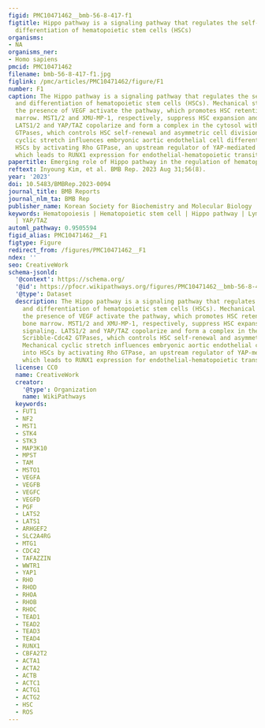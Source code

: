 ```yaml
---
figid: PMC10471462__bmb-56-8-417-f1
figtitle: Hippo pathway is a signaling pathway that regulates the self-renewal and
  differentiation of hematopoietic stem cells (HSCs)
organisms:
- NA
organisms_ner:
- Homo sapiens
pmcid: PMC10471462
filename: bmb-56-8-417-f1.jpg
figlink: /pmc/articles/PMC10471462/figure/F1
number: F1
caption: The Hippo pathway is a signaling pathway that regulates the self-renewal
  and differentiation of hematopoietic stem cells (HSCs). Mechanical stresses and
  the presence of VEGF activate the pathway, which promotes HSC retention in the bone
  marrow. MST1/2 and XMU-MP-1, respectively, suppress HSC expansion and ROS signaling.
  LATS1/2 and YAP/TAZ copolarize and form a complex in the cytosol with Scribble-Cdc42
  GTPases, which controls HSC self-renewal and asymmetric cell division. Mechanical
  cyclic stretch influences embryonic aortic endothelial cell differentiation into
  HSCs by activating Rho GTPase, an upstream regulator of YAP-mediated mechanotransduction,
  which leads to RUNX1 expression for endothelial-hematopoietic transition (EHT)
papertitle: Emerging role of Hippo pathway in the regulation of hematopoiesis
reftext: Inyoung Kim, et al. BMB Rep. 2023 Aug 31;56(8).
year: '2023'
doi: 10.5483/BMBRep.2023-0094
journal_title: BMB Reports
journal_nlm_ta: BMB Rep
publisher_name: Korean Society for Biochemistry and Molecular Biology
keywords: Hematopoiesis | Hematopoietic stem cell | Hippo pathway | Lymphopoiesis
  | YAP/TAZ
automl_pathway: 0.9505594
figid_alias: PMC10471462__F1
figtype: Figure
redirect_from: /figures/PMC10471462__F1
ndex: ''
seo: CreativeWork
schema-jsonld:
  '@context': https://schema.org/
  '@id': https://pfocr.wikipathways.org/figures/PMC10471462__bmb-56-8-417-f1.html
  '@type': Dataset
  description: The Hippo pathway is a signaling pathway that regulates the self-renewal
    and differentiation of hematopoietic stem cells (HSCs). Mechanical stresses and
    the presence of VEGF activate the pathway, which promotes HSC retention in the
    bone marrow. MST1/2 and XMU-MP-1, respectively, suppress HSC expansion and ROS
    signaling. LATS1/2 and YAP/TAZ copolarize and form a complex in the cytosol with
    Scribble-Cdc42 GTPases, which controls HSC self-renewal and asymmetric cell division.
    Mechanical cyclic stretch influences embryonic aortic endothelial cell differentiation
    into HSCs by activating Rho GTPase, an upstream regulator of YAP-mediated mechanotransduction,
    which leads to RUNX1 expression for endothelial-hematopoietic transition (EHT)
  license: CC0
  name: CreativeWork
  creator:
    '@type': Organization
    name: WikiPathways
  keywords:
  - FUT1
  - NF2
  - MST1
  - STK4
  - STK3
  - MAP3K10
  - MPST
  - TAM
  - MSTO1
  - VEGFA
  - VEGFB
  - VEGFC
  - VEGFD
  - PGF
  - LATS2
  - LATS1
  - ARHGEF2
  - SLC2A4RG
  - MTG1
  - CDC42
  - TAFAZZIN
  - WWTR1
  - YAP1
  - RHO
  - RHOD
  - RHOA
  - RHOB
  - RHOC
  - TEAD1
  - TEAD2
  - TEAD3
  - TEAD4
  - RUNX1
  - CBFA2T2
  - ACTA1
  - ACTA2
  - ACTB
  - ACTC1
  - ACTG1
  - ACTG2
  - HSC
  - ROS
---
```

